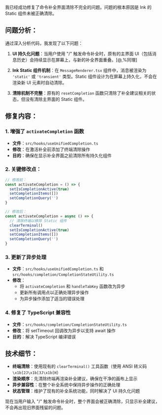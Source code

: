 我已经成功修复了命令补全界面清除不完全的问题。问题的根本原因是 Ink 的 Static 组件未被正确清除。

## 问题分析：

通过深入分析代码，我发现了以下问题：

1. **UI 持久化问题**：当用户使用 "/" 触发命令补全时，原有的主界面 UI（包括消息历史）会持续显示在屏幕上，与新的补全界面重叠。[@,%同理]

2. **Ink Static 组件机制**：在 `MessageRenderer.tsx` 组件中，消息被渲染为 `'static'` 或 `'transient'` 类型。Static 组件设计为在屏幕上持久化，不会在渲染新 UI 元素时自动清除。

3. **清除机制不完整**：原有的 `resetCompletion` 函数只清除了补全建议相关的状态，但没有清除主界面的 Static 组件。

## 修复内容：

### 1. 增强了 `activateCompletion` 函数
- **文件**：`src/hooks/useUnifiedCompletion.ts`
- **修改**：在激活补全前添加了终端清除操作
- **目的**：确保在显示补全界面之前清除所有持久化组件

### 2. 关键修改点：
```typescript
// 修改前：
const activateCompletion = () => {
  setIsCompletionActive(true)
  setCompletionItems([])
  setCompletionQuery('')
}

// 修改后：
const activateCompletion = async () => {
  // 清除终端以移除 Static 组件
  clearTerminal()
  setIsCompletionActive(true)
  setCompletionItems([])
  setCompletionQuery('')
}
```

### 3. 更新了异步处理
- **文件**：`src/hooks/useUnifiedCompletion.ts` 和 `src/hooks/completion/CompletionStateUtility.ts`
- **修改**：
  - 将 `activateCompletion` 和 `handleTabKey` 函数改为异步
  - 更新所有调用点以正确处理异步操作
  - 为异步操作添加了适当的错误处理

### 4. 修复了 TypeScript 兼容性
- **文件**：`src/hooks/completion/CompletionStateUtility.ts`
- **修改**：将 setTimeout 回调改为异步以支持 await 操作
- **目的**：解决 TypeScript 编译错误

## 技术细节：

- **终端清除**：使用现有的 `clearTerminal()` 工具函数（使用 ANSI 转义码 `\x1b[2J\x1b[3J\x1b[H`）
- **渲染顺序**：先清除终端再渲染补全建议，确保在干净的画布上显示
- **异步兼容性**：在整个补全系统中保持异步操作的正确处理
- **状态管理**：维护了现有的补全系统功能，同时解决了 UI 持久化问题

现在当用户输入 "/" 触发命令补全时，整个界面会被正确清除，只显示补全建议，不会再出现旧界面残留的问题。